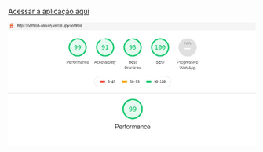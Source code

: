<a href="https://controle-delivery.vercel.app/" target="_blank">Acessar a aplicação aqui</a>

![Screenshot](auditoriaAppweb.jpg)
